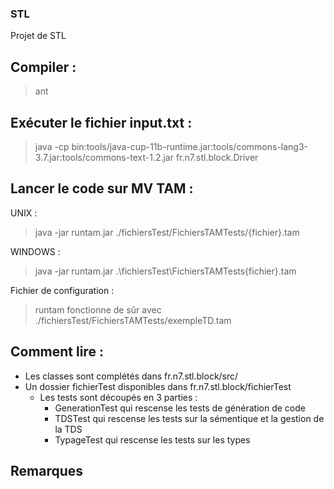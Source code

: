 ### STL

Projet de STL

## Compiler :

> ant

## Exécuter le fichier input.txt :

> java -cp bin:tools/java-cup-11b-runtime.jar:tools/commons-lang3-3.7.jar:tools/commons-text-1.2.jar fr.n7.stl.block.Driver

## Lancer le code sur MV TAM :

UNIX :

> java -jar runtam.jar ./fichiersTest/FichiersTAMTests/{fichier}.tam

WINDOWS :

> java -jar runtam.jar .\fichiersTest\FichiersTAMTests\{fichier}.tam

Fichier de configuration :

> runtam fonctionne de sûr avec ./fichiersTest/FichiersTAMTests/exempleTD.tam

## Comment lire :

-   Les classes sont complétés dans fr.n7.stl.block/src/
-   Un dossier fichierTest disponibles dans fr.n7.stl.block/fichierTest
    -   Les tests sont découpés en 3 parties :
        -   GenerationTest qui rescense les tests de génération de code
        -   TDSTest qui rescense les tests sur la sémentique et la gestion de la TDS
        -   TypageTest qui rescense les tests sur les types

## Remarques
